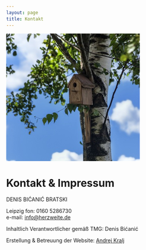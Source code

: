 ```yaml
---
layout: page
title: Kontakt
---
```

![Bild zu Beratung](/images/kontakt.jpg)
# Kontakt & Impressum
DENIS BIĆANIĆ BRATSKI


Leipzig
fon: 0160 5286730  
e-mail: <info@herzweite.de>


Inhaltlich Verantwortlicher gemäß TMG: 
Denis Bićanić 

Erstellung & Betreuung der Website:  [Andrej Kralj](http://www.kralj.de/) 


